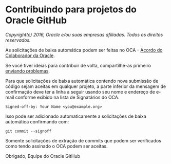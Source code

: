 # Contribuindo para projetos do Oracle GitHub

_Copyright(c) 2016, Oracle e/ou suas empresas afiliadas. Todos os direitos reservados._

As solicitações de baixa automática podem ser feitas no OCA - [Acordo do Colaborador da Oracle](https://www.oracle.com/technetwork/community/oca-486395.html).

Se você tiver ideias para contribuir de volta, compartilhe-as primeiro [enviando problemas](https://help.github.com/articles/creating-an-issue/).

Para que solicitações de baixa automática contendo nova submissão de código sejam aceitas em qualquer projeto, a parte inferior da mensagem de confirmação deve ter a linha a seguir usando seu nome e endereço de e-mail conforme exibido na lista de Signatários do OCA.

    Signed-off-by: Your Name <you@example.org>
    

Isso pode ser adicionado automaticamente a solicitações de baixa automática confirmando com:

    git commit --signoff
    

Somente solicitações de extração de commits que podem ser verificados como tendo assinado o OCA podem ser aceitas.

Obrigado, Equipe do Oracle GitHub